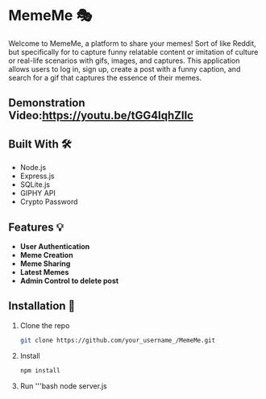 # MemeMe 🎭 
Welcome to MemeMe, a platform to share your memes! Sort of like Reddit, but specifically for to capture funny relatable content or imitation of culture or real-life scenarios with gifs, images, and captures.  This application allows users to log in, sign up, create a post with a funny caption, and search for a gif that captures the essence of their memes.

## Demonstration Video:https://youtu.be/tGG4IqhZIlc

## Built With 🛠️
- Node.js
- Express.js
- SQLite.js
- GIPHY API
- Crypto Password

## Features 💡
- **User Authentication** 
- **Meme Creation**
- **Meme Sharing**
- **Latest Memes**
- **Admin Control to delete post**

## Installation 🚀
1. Clone the repo
   ```sh
   git clone https://github.com/your_username_/MemeMe.git
2. Install
   ```bash
   npm install
3. Run
    '''bash
    node server.js
